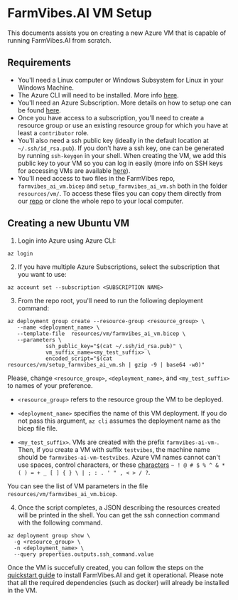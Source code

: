 
# FarmVibes.AI VM Setup

This documents assists you on creating a new Azure VM that is capable of running
FarmVibes.AI from scratch.

## Requirements

* You'll need a Linux computer or Windows Subsystem for Linux in your Windows Machine.
* The Azure CLI will need to be installed. More info [here](https://learn.microsoft.com/en-us/cli/azure/install-azure-cli).
* You'll need an Azure Subscription. More details on how to setup one can be found [here](https://azure.microsoft.com/en-us/free/search/?ef_id=EAIaIQobChMIlcaGu9bG-gIVET6RCh3KXwK9EAAYASAAEgLP-vD_BwE%3AG%3As&OCID=AIDcmmzmnb0182_SEM_EAIaIQobChMIlcaGu9bG-gIVET6RCh3KXwK9EAAYASAAEgLP-vD_BwE%3AG%3As&gclid=EAIaIQobChMIlcaGu9bG-gIVET6RCh3KXwK9EAAYASAAEgLP-vD_BwE).
* Once you have access to a subscription, you'll need to create a resource group or use an existing
resource group for which you have at least a `contributor` role.
* You'll also need a ssh public key (ideally in the default location at `~/.ssh/id_rsa.pub`). If you don't have
a ssh key, one can be generated by running `ssh-keygen` in your shell. When creating the VM, we add this public key  to your VM so you can log in easily (more info on SSH keys for accessing VMs are available [here](https://learn.microsoft.com/en-us/azure/virtual-machines/linux/mac-create-ssh-keys)).
* You'll need access to two files in the FarmVibes repo, `farmvibes_ai_vm.bicep` and `setup_farmvibes_ai_vm.sh` both in the folder `resources/vm/`. To access these files you can copy them directly from our [repo](https://github.com/microsoft/farmvibes-ai) or clone the whole repo to your local computer.

## Creating a new Ubuntu VM

1. Login into Azure using Azure CLI:
```shell
az login
```

2. If you have multiple Azure Subscriptions, select the subscription that you want to use:
```shell
az account set --subscription <SUBSCRIPTION NAME>
```

3. From the repo root, you'll need to run the following deployment command:
```shell
az deployment group create --resource-group <resource_group> \
   --name <deployment_name> \
   --template-file  resources/vm/farmvibes_ai_vm.bicep \
   --parameters \
            ssh_public_key="$(cat ~/.ssh/id_rsa.pub)" \
            vm_suffix_name=<my_test_suffix> \
            encoded_script="$(cat resources/vm/setup_farmvibes_ai_vm.sh | gzip -9 | base64 -w0)"
```
Please, change `<resource_group>`, `<deployment_name>`, and `<my_test_suffix>`
to names of your preference.

* `<resource_group>` refers to the resource group the VM to be deployed.

* `<deployment_name>` specifies the name of this VM deployment. If you do not
  pass this argument, `az cli` assumes the deployment name as the bicep file
  file.

* `<my_test_suffix>`. VMs are created with the prefix `farmvibes-ai-vm-`. Then,
  if you create a VM with suffix `testvibes`, the machine name should be
  `farmvibes-ai-vm-testvibes`. Azure VM names cannot can't use spaces, control
  characters, or these
  [characters](https://learn.microsoft.com/en-us/azure/azure-resource-manager/management/resource-name-rules)
  `~ ! @ # $ % ^ & * ( ) = + _ [ ] { } \ | ; : . ' " , < > / ?`.

You can see the list of VM parameters in the file `resources/vm/farmvibes_ai_vm.bicep`.

4. Once the script completes,  a JSON describing the resources created will be printed in the shell. You can get the ssh connection command with the following command.

```
az deployment group show \
  -g <resource_group> \
  -n <deployment_name> \
  --query properties.outputs.ssh_command.value
```

Once the VM is succefully created, you can follow the steps on the [quickstart guide](./QUICKSTART.md) to install FarmVibes.AI
and get it operational. Please note that all the required dependencies (such as docker) will already be installed in the VM.
